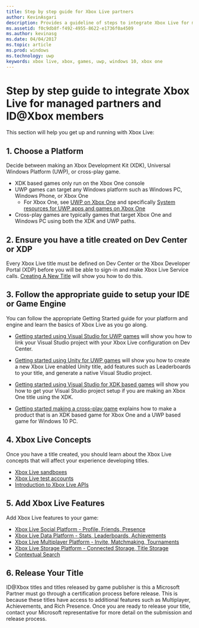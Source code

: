 ```yaml
---
title: Step by step guide for Xbox Live partners
author: KevinAsgari
description: Provides a guideline of steps to integrate Xbox Live for managed partners.
ms.assetid: f0c9db8f-f492-4955-8622-e1736f0a4509
ms.author: kevinasg
ms.date: 04/04/2017
ms.topic: article
ms.prod: windows
ms.technology: uwp
keywords: xbox live, xbox, games, uwp, windows 10, xbox one
---
```


# Step by step guide to integrate Xbox Live for managed partners and ID@Xbox members

This section will help you get up and running with Xbox Live:

## 1. Choose a Platform
Decide between making an Xbox Development Kit (XDK), Universal Windows Platform (UWP), or cross-play game.

- XDK based games only run on the Xbox One console
- UWP games can target any Windows platform such as Windows PC, Windows Phone, or Xbox One
  - For Xbox One, see [UWP on Xbox One](https://msdn.microsoft.com/en-us/windows/uwp/xbox-apps/index) and specifically [System resources for UWP apps and games on Xbox One](https://msdn.microsoft.com/en-us/windows/uwp/xbox-apps/system-resource-allocation)
- Cross-play games are typically games that target Xbox One and Windows PC using both the XDK and UWP paths.

## 2. Ensure you have a title created on Dev Center or XDP
Every Xbox Live title must be defined on Dev Center or the Xbox Developer Portal (XDP) before you will be able to sign-in and make Xbox Live Service calls.  [Creating A New Title](create-a-new-title.md) will show you how to do this.

## 3. Follow the appropriate guide to setup your IDE or Game Engine
You can follow the appropriate Getting Started guide for your platform and engine and learn the basics of Xbox Live as you go along.

* [Getting started using Visual Studio for UWP games](get-started-with-visual-studio-and-uwp.md) will show you how to link your Visual Studio project with your Xbox Live configuration on Dev Center.

* [Getting started using Unity for UWP games](partner-add-xbox-live-to-unity-uwp.md) will show you how to create a new Xbox Live enabled Unity title, add features such as Leaderboards to your title, and generate a native Visual Studio project.

* [Getting started using Visual Studio for XDK based games](xdk-developers.md) will show you how to get your Visual Studio project setup if you are making an Xbox One title using the XDK.

* [Getting started making a cross-play game](get-started-with-cross-play-games.md) explains how to make a product that is an XDK based game for Xbox One and a UWP based game for Windows 10 PC.

## 4. Xbox Live Concepts
Once you have a title created, you should learn about the Xbox Live concepts that will affect your experience developing titles.

- [Xbox Live sandboxes](../xbox-live-sandboxes.md)
- [Xbox Live test accounts](../xbox-live-test-accounts.md)
- [Introduction to Xbox Live APIs](../introduction-to-xbox-live-apis.md)

## 5. Add Xbox Live Features

Add Xbox Live features to your game:

- [Xbox Live Social Platform - Profile, Friends, Presence](../social-platform/social-platform.md)
- [Xbox Live Data Platform - Stats, Leaderboards, Achievements](../data-platform/data-platform.md)
- [Xbox Live Multiplayer Platform - Invite, Matchmaking, Tournaments](../multiplayer/multiplayer-intro.md)
- [Xbox Live Storage Platform - Connected Storage, Title Storage](../storage-platform/storage-platform.md)
- [Contextual Search](../contextual-search/introduction-to-contextual-search.md)

## 6. Release Your Title

ID@Xbox titles and titles released by game publisher is this a Microsoft Partner must go through a certification process before release.  This is because these titles have access to additional features such as Multiplayer, Achievements, and Rich Presence.  Once you are ready to release your title, contact your Microsoft representative for more detail on the submission and release process.
